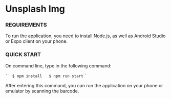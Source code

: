 # Unsplash Img

### REQUIREMENTS
To run the application, you need to install Node.js,
 as well as Android Studio or Expo client on your phone.

### QUICK START

On command line, type in the following command:

`` ` 
$ npm install  
$ npm run start
`` `


After entering this command, you can run the application on your phone or emulator by scanning the barcode.